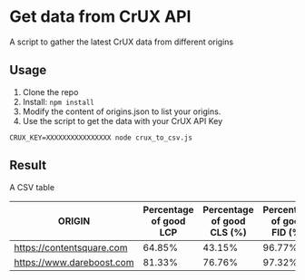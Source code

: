 # Get data from CrUX API

A script to gather the latest CrUX data from different origins

## Usage

1. Clone the repo
2. Install: `npm install`
3. Modify the content of origins.json to list your origins.
4. Use the script to get the data with your CrUX API Key

```
CRUX_KEY=XXXXXXXXXXXXXXXX node crux_to_csv.js
```

## Result

A CSV table 

 **ORIGIN**                | **Percentage of good LCP** | **Percentage of good CLS (%)** | **Percentage of good FID (%)** 
---------------------------|----------------------------|--------------------------------|--------------------------------
 https://contentsquare.com | 64.85%                     | 43.15%                         | 96.77%                         
 https://www.dareboost.com | 81.33%                     | 76.76%                         | 97.32%                         


